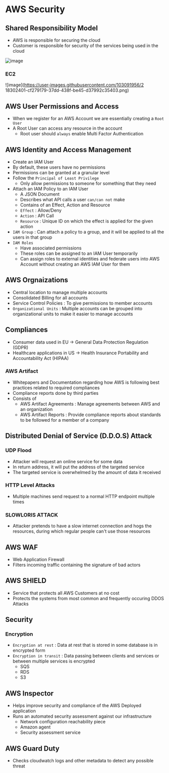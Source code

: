 # AWS Security


## Shared Responsibility Model

- AWS is responsible for securing the cloud
- Customer is responsible for security of the services being used in the cloud

![image](https://user-images.githubusercontent.com/103091956/218302152-78cf5f69-294c-4aae-9aa8-b55712bbb68d.png)

### EC2

![image](https://user-images.githubusercontent.com/103091956/2
18302401-cf279179-37dd-438f-be45-d37992c35403.png)


## AWS User Permissions and Access

- When we register for an AWS Account we are essentially creating a `Root User`
- A Root User can access any resource in the account
  - Root user should `always` enable Multi Factor Authentication

## AWS Identity and Access Management

- Create an IAM User
- By default, these users have no permissions
- Permissions can be granted at a granular level
- Follow the `Principal of Least Privilege`
  - Only allow permissions to someone for something that they need
- Attach an IAM Policy to an IAM User
  - A JSON Document
  - Describes what API calls a user `can/can not` make
  - Contains of an Effect, Action and Resource
  - `Effect` : Allow/Deny
  - `Action` : API Call
  - `Resource` : Unique ID on which the effect is applied for the given action
- `IAM Group` : Can attach a policy to a group, and it will be applied to all the users in that group
- `IAM Roles`
  - Have associated permissions
  - These roles can be assigned to an IAM User temporarily
  - Can assign roles to external identities and federate users into AWS Account without creating an AWS IAM User for them 

## AWS Orgnaizations

- Central location to manage multiple accounts
- Consolidated Billing for all accounts
- Service Control Policies : To give permissions to member accounts
- `Organizational Units` : Multiple accounts can be grouped into organizational units to make it easier to manage accounts

## Compliances

- Consumer data used in EU -> General Data Protection Regulation (GDPR)
- Healthcare applications in US -> Health Insurance Portability and Accountability Act (HIPAA)

### AWS Artifact
- Whitepapers and Documentation regarding how AWS is following best practices related to required compliances
- Compliance reports done by third parties
- Consists of
  - AWS Artifact Agreements : Manage agreements between AWS and an organization
  - AWS Artifact Reports : Provide compliance reports about standards to be followed for a member of a company

## Distributed Denial of Service (D.D.O.S) Attack

### UDP Flood
-  Attacker will request an online service for some data
-  In return address, it will put the address of the targeted service
-  The targeted service is overwhelmed by the amount of data it received

### HTTP Level Attacks

- Multiple machines send request to a normal HTTP endpoint multiple times

### SLOWLORIS ATTACK

- Attacker pretends to have a slow internet connection and hogs the resources, during which regular people can't use those resources

## AWS WAF

- Web Application Firewall
- Filters incoming traffic containing the signature of bad actors

## AWS SHIELD
- Service that protects all AWS Customers at no cost
- Protects the systems from most common and frequently occuring DDOS Attacks

## Security

### Encryption

- `Encryption at rest` : Data at rest that is stored in some database is in encrypted form
- `Encryption in transit` : Data passing between clients and services or between multiple services is encrypted
  - SQS
  - RDS
  - S3

## AWS Inspector

- Helps improve security and compliance of the AWS Deployed application
- Runs an automated security assessment against our infrastructure
  - Network configuration reachability piece
  - Amazon agent
  - Security assessment service

## AWS Guard Duty

- Checks cloudwatch logs and other metadata to detect any possible threat

